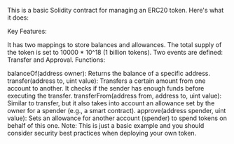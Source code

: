 This is a basic Solidity contract for managing an ERC20 token. Here's what it does:

Key Features:

It has two mappings to store balances and allowances.
The total supply of the token is set to 10000 * 10^18 (1 billion tokens).
Two events are defined: Transfer and Approval.
Functions:

balanceOf(address owner): Returns the balance of a specific address.
transfer(address to, uint value): Transfers a certain amount from one account to another. It checks if the sender has enough funds before executing the transfer.
transferFrom(address from, address to, uint value): Similar to transfer, but it also takes into account an allowance set by the owner for a spender (e.g., a smart contract).
approve(address spender, uint value): Sets an allowance for another account (spender) to spend tokens on behalf of this one.
Note: This is just a basic example and you should consider security best practices when deploying your own token.
